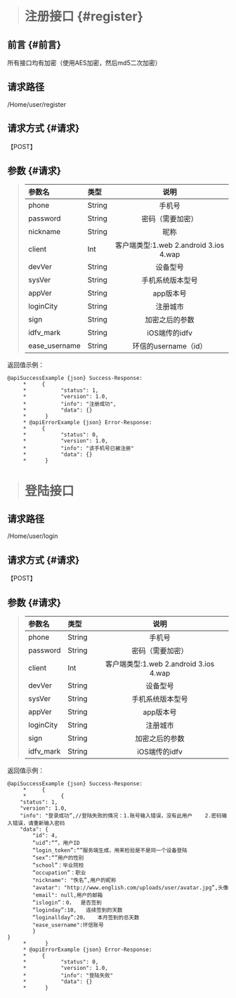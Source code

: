 > # 注册接口 {#register}

## 前言 {#前言}

所有接口均有加密（使用AES加密，然后md5二次加密）

## **请求路径**

/Home/user/register

## 请求方式 {#请求}

【POST】

## 参数 {#请求}

> | 参数名 | 类型 | 说明 |
> | :--- | :--- | :---: |
> | phone | String | 手机号 |
> | password | String | 密码（需要加密） |
> | nickname | String | 昵称 |
> | client | Int | 客户端类型:1.web  2.android  3.ios  4.wap |
> | devVer | String | 设备型号 |
> | sysVer | String | 手机系统版本型号 |
> | appVer | String | app版本号 |
> | loginCity | String | 注册城市 |
> | sign | String | 加密之后的参数 |
> | idfv\_mark | String | iOS端传的idfv |
> | ease\_username | String | 环信的username（id） |

返回值示例：

```
@apiSuccessExample {json} Success-Response:
     *     {
     *           "status": 1,
     *           "version": 1.0,
     *           "info": "注册成功",
     *           "data": {}
     *      }
     * @apiErrorExample {json} Error-Response:
     *     {
     *           "status": 0,
     *           "version": 1.0,
     *           "info": "该手机号已被注册"
     *           "data": {}
     *      }
```

> # 登陆接口

## 请求路径

/Home/user/login

## 请求方式 {#请求}

【POST】

## 参数 {#请求}

> | 参数名 | 类型 | 说明 |
> | :--- | :--- | :---: |
> | phone | String | 手机号 |
> | password | String | 密码（需要加密） |
> | client | Int | 客户端类型:1.web  2.android  3.ios  4.wap |
> | devVer | String | 设备型号 |
> | sysVer | String | 手机系统版本型号 |
> | appVer | String | app版本号 |
> | loginCity | String | 注册城市 |
> | sign | String | 加密之后的参数 |
> | idfv\_mark | String | iOS端传的idfv |

返回值示例：

```
@apiSuccessExample {json} Success-Response:
     *     {
     *           {
    "status": 1,
    "version": 1.0,
    "info": "登录成功”,//登陆失败的情况：1.账号输入错误，没有此用户    2.密码输入错误，请重新输入密码
    "data": {
        "id": 4,
        “uid”:“”，用户ID
        “login_token”:“”服务端生成，用来检验是不是同一个设备登陆
        “sex”:“”用户的性别
        “school”：毕业院校
        “occupation”：职业
        "nickname": "佚名”,用户的昵称
        "avatar": "http://www.english.com/uploads/user/avatar.jpg”,头像
        "email": null,用户的邮箱
        “islogin”：0，  是否签到
        “loginday”:10,   连续签到的天数
        “loginallday”:20，   本月签到的总天数
        "ease_username":环信账号
        }
}
     *      }
     * @apiErrorExample {json} Error-Response:
     *     {
     *           "status": 0,
     *           "version": 1.0,
     *           "info": "登陆失败"
     *           "data": {}
     *      }
```




